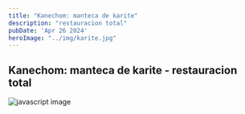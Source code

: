 ```yaml
---
title: "Kanechom: manteca de karite"
description: "restauracion total"
pubDate: 'Apr 26 2024'
heroImage: "../img/karite.jpg"
---
```


## Kanechom: manteca de karite - restauracion total


![javascript image](/img/karite.jpg)



